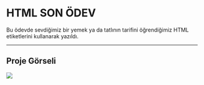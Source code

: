 <h1> HTML SON ÖDEV</h1>
<p> Bu ödevde sevdiğimiz bir yemek ya da tatlının tarifini öğrendiğimiz HTML etiketlerini kullanarak yazıldı.</p>
<hr>
<h2> Proje Görseli </h2>
<img src = "https://github.com/alicihandemir/Patika.dev_Frontend_Web_Development/blob/main/HW3/yemek-tarifi.png">
